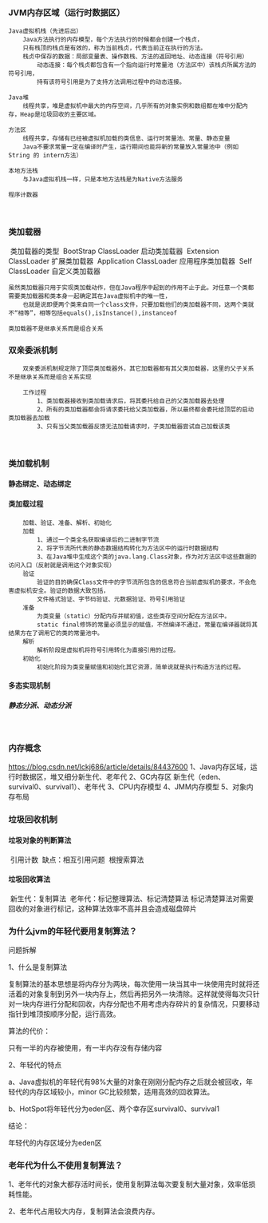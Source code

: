 ### JVM内存区域（运行时数据区）

	Java虚拟机栈（先进后出）
		Java方法执行的内存模型，每个方法执行的时候都会创建一个栈贞，
		只有栈顶的栈贞是有效的，称为当前栈贞，代表当前正在执行的方法。
		栈贞中保存的数据：局部变量表、操作数栈、方法的返回地址、动态连接（符号引用）
			动态连接：每个栈贞都包含有一个指向运行时常量池（方法区中）该栈贞所属方法的符号引用，
			持有该符号引用是为了支持方法调用过程中的动态连接。
	
	Java堆
		线程共享，堆是虚拟机中最大的内存空间，几乎所有的对象实例和数组都在堆中分配内存，Heap是垃圾回收的主要区域。
		
	方法区
		线程共享，存储有已经被虚拟机加载的类信息、运行时常量池、常量、静态变量
		Java不要求常量一定在编译时产生，运行期间也能将新的常量放入常量池中（例如String 的 intern方法）
		
	本地方法栈
		与Java虚拟机栈一样，只是本地方法栈是为Native方法服务
		
	程序计数器

​	

### 类加载器

​	类加载器的类型
​		BootStrap ClassLoader		启动类加载器
​		Extension ClassLoader		扩展类加载器
​		Application ClassLoader	应用程序类加载器
​		Self ClassLoader		  自定义类加载器

	虽然类加载器只用于实现类加载动作，但在Java程序中起到的作用不止于此。对任意一个类都需要类加载器和类本身一起确定其在Java虚拟机中的唯一性，
		也就是说即便两个类来自同一个class文件，只要加载他们的类加载器不同，这两个类就不“相等”，相等包括equals(),isInstance(),instanceof
	
	类加载器不是继承关系而是组合关系

### 双亲委派机制


		双亲委派机制规定除了顶层类加载器外，其它加载器都有其父类加载器，这里的父子关系不是继承关系而是组合关系实现
		
		工作过程
			1、类加载器接收到类加载请求后，将其委托给自己的父类加载器去处理
			2、所有的类加载器都会将请求委托给父类加载器，所以最终都会委托给顶层的启动类加载器去加载
			3、只有当父类加载器反馈无法加载请求时，子类加载器尝试自己加载该类

​		

### 类加载机制

#### 静态绑定、动态绑定

#### 类加载过程


		加载、验证、准备、解析、初始化
		加载
			1、通过一个类全名获取编译后的二进制字节流
			2、将字节流所代表的静态数据结构转化为方法区中的运行时数据结构
			3、在Java堆中生成这个类的java.lang.Class对象，作为对方法区中这些数据的访问入口（反射就是调用这个对象实现）			
		验证
			验证的目的确保Class文件中的字节流所包含的信息符合当前虚拟机的要求，不会危害虚拟机安全。验证的数据大致包括，
			文件格式验证、字节码验证、元数据验证、符号引用验证
		准备
			为类变量（static）分配内存并赋初值，这些类存空间分配在方法区中。
			static final修饰的常量必须显示的赋值，不然编译不通过，常量在编译器就将其结果方在了调用它的类的常量池中。
		解析
			解析阶段是虚拟机将符号引用转化为直接引用的过程。
		初始化
			初始化阶段为类变量赋值和初始化其它资源，简单说就是执行构造方法的过程。
#### 多态实现机制

##### 	静态分派、动态分派

​	

### 内存概念

https://blog.csdn.net/lckj686/article/details/84437600
	1、Java内存区域，运行时数据区，堆又细分新生代、老年代
	2、GC内存区
		新生代（eden、survival0、survival1）、老年代
	3、CPU内存模型
	4、JMM内存模型
	5、对象内存布局
	

### 垃圾回收机制

#### 垃圾对象的判断算法

​	引用计数
​		缺点：相互引用问题
​	根搜索算法

#### 垃圾回收算法


​	新生代：复制算法
​	老年代：标记整理算法、标记清楚算法
​		标记清楚算法对需要回收的对象进行标记，这种算法效率不高并且会造成磁盘碎片



### 为什么jvm的年轻代要用复制算法？   

问题拆解 

1、什么是复制算法

复制算法的基本思想是将内存分为两块，每次使用一块当其中一块使用完时就将还活着的对象复制到另外一块内存上，然后再把另外一块清除。这样就使得每次只针对一块内存进行分配和回收，内存分配也不用考虑内存碎片的复杂情况，只要移动指针到堆顶按顺序分配，运行高效。

算法的代价：

只有一半的内存被使用，有一半内存没有存储内容

 2、年轻代的特点

a、Java虚拟机的年轻代有98%大量的对象在刚刚分配内存之后就会被回收，年轻代的内存区域较小，minor GC比较频繁，适用高效的回收算法。

b、HotSpot将年轻代分为eden区、两个幸存区survival0、survival1

结论：

年轻代的内存区域分为eden区



### 老年代为什么不使用复制算法？

1、老年代的对象大都存活时间长，使用复制算法每次要复制大量对象，效率低损耗性能。

2、老年代占用较大内存，复制算法会浪费内存。